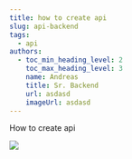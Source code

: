 ```yaml
---
title: how to create api
slug: api-backend
tags:
  - api
authors:
  - toc_min_heading_level: 2
    toc_max_heading_level: 3
    name: Andreas
    title: Sr. Backend
    url: asdasd
    imageUrl: asdasd
---
```

How to create api

![](/img/screenshot-from-2025-09-18-14-59-26.png)
